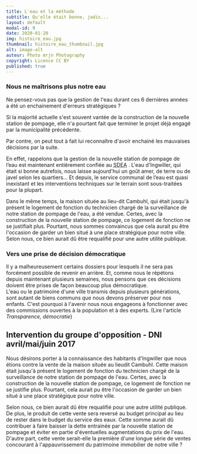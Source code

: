 ```yaml
---
title: L'eau et la méthode
subtitle: Qu'elle était bonne, jadis...
layout: default
modal-id: 9
date: 2020-01-20
img: histoire_eau.jpg
thumbnail: histoire_eau_thumbnail.jpg
alt: image-alt
auteur: Photo mrjn Photography
copyright: Licence CC BY
published: true
---
```

### Nous ne maîtrisons plus notre eau ###
Ne pensez-vous pas que la gestion de l'eau durant ces 6 dernières années a été un enchainement d'erreurs stratégiques ?

Si la majorité actuelle s'est souvent vantée de la construction de la nouvelle station de pompage, elle n'a pourtant fait que terminer le projet déjà engagé par la municipalité précédente.

Par contre, on peut tout à fait lui reconnaître d'avoir enchainé les mauvaises décisions par la suite.

En effet, rappelons que la gestion de la nouvelle station de pompage de l’eau est maintenant entièrement confiée au <abbr title="Syndicat des Eaux et de l'Assainissement Alsace-Moselle">SDEA</abbr> . L'eau d'Ingwiller, qui était si bonne autrefois, nous laisse aujourd'hui un goût amer, de terre ou de javel selon les quartiers... Et depuis, le service communal de l’eau est quasi inexistant et les interventions techniques sur le terrain sont sous-traitées pour la plupart.

Dans le même temps, la maison située au lieu-dit Cambuhl, qui était jusqu'à présent le logement de fonction du technicien chargé de la surveillance de notre station de pompage de l'eau, a été vendue. Certes, avec la construction de la nouvelle station de pompage, ce logement de fonction ne se justifiait plus. Pourtant, nous sommes convaincus que cela aurait pu être l'occasion de garder un bien situé à une place stratégique pour notre ville. Selon nous, ce bien aurait dû être requalifié pour une autre utilité publique. 
### Vers une prise de décision démocratique
Il y a malheureusement certains dossiers pour lesquels il ne sera pas forcément possible de revenir en arrière. 
Et, comme nous le répétons depuis maintenant plusieurs semaines, nous pensons que ces décisions doivent être prises de façon beaucoup plus démocratique.   
L'eau ou le patrimoine d'une ville transmis depuis plusieurs générations, sont autant de biens communs que nous devons préserver pour nos enfants. 
C'est pourquoi à l'avenir nous nous engageons à fonctionner avec des commissions ouvertes à la population et à des experts. (Lire l'article *Transparence, démocratie*)

<div class="col-lg-12 bg-light-gray" id="dni" >
    <h2 class="text-primary"> Intervention du groupe d'opposition - <b>DNI</b> avril/mai/juin 2017 </h2>  
<p>Nous désirons porter à la connaissance des habitants d'Ingwiller que nous étions contre la vente de la maison située au lieudit Cambuhl. Cette maison était jusqu'à présent le logement de fonction du technicien chargé de la surveillance de notre station de pompage de l'eau. Certes, avec la construction de la nouvelle station de pompage, ce logement de fonction ne se justifie plus. Pourtant, cela aurait pu être l'occasion de garder un bien situé à une place stratégique pour notre ville.</p> 
<p>Selon nous, ce bien aurait dû être requalifié pour une autre utilité publique. De plus, le produit de cette vente sera reversé au budget principal au lieu de rester dans le budget du service des eaux. Cette somme aurait dû contribuer à faire baisser la dette entrainée par la nouvelle station de pompage et éviter en partie d'éventuelles augmentations du prix de l'eau. D'autre part, cette vente serait-elle la première d'une longue série de ventes concourant à l'appauvrissement du patrimoine immobilier de notre ville ? </p>
</div>